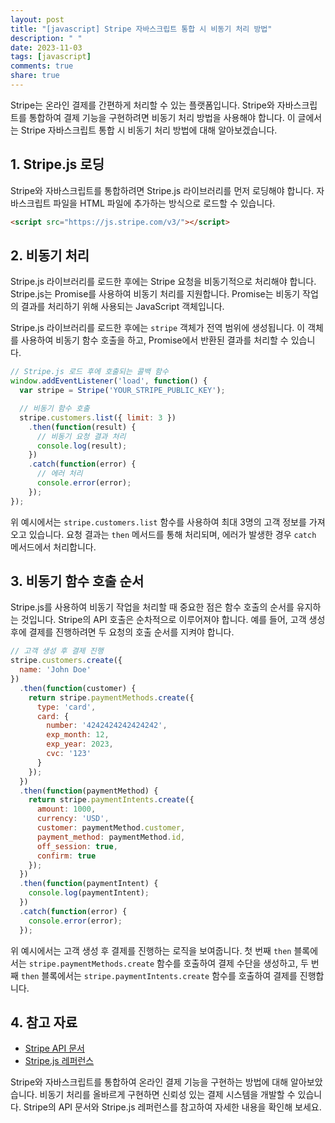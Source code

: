 ```yaml
---
layout: post
title: "[javascript] Stripe 자바스크립트 통합 시 비동기 처리 방법"
description: " "
date: 2023-11-03
tags: [javascript]
comments: true
share: true
---
```


Stripe는 온라인 결제를 간편하게 처리할 수 있는 플랫폼입니다. Stripe와 자바스크립트를 통합하여 결제 기능을 구현하려면 비동기 처리 방법을 사용해야 합니다. 이 글에서는 Stripe 자바스크립트 통합 시 비동기 처리 방법에 대해 알아보겠습니다.

## 1. Stripe.js 로딩

Stripe와 자바스크립트를 통합하려면 Stripe.js 라이브러리를 먼저 로딩해야 합니다. 자바스크립트 파일을 HTML 파일에 추가하는 방식으로 로드할 수 있습니다.

```html
<script src="https://js.stripe.com/v3/"></script>
```

## 2. 비동기 처리

Stripe.js 라이브러리를 로드한 후에는 Stripe 요청을 비동기적으로 처리해야 합니다. Stripe.js는 Promise를 사용하여 비동기 처리를 지원합니다. Promise는 비동기 작업의 결과를 처리하기 위해 사용되는 JavaScript 객체입니다.

Stripe.js 라이브러리를 로드한 후에는 `stripe` 객체가 전역 범위에 생성됩니다. 이 객체를 사용하여 비동기 함수 호출을 하고, Promise에서 반환된 결과를 처리할 수 있습니다.

```javascript
// Stripe.js 로드 후에 호출되는 콜백 함수
window.addEventListener('load', function() {
  var stripe = Stripe('YOUR_STRIPE_PUBLIC_KEY');

  // 비동기 함수 호출
  stripe.customers.list({ limit: 3 })
    .then(function(result) {
      // 비동기 요청 결과 처리
      console.log(result);
    })
    .catch(function(error) {
      // 에러 처리
      console.error(error);
    });
});
```

위 예시에서는 `stripe.customers.list` 함수를 사용하여 최대 3명의 고객 정보를 가져오고 있습니다. 요청 결과는 `then` 메서드를 통해 처리되며, 에러가 발생한 경우 `catch` 메서드에서 처리합니다.

## 3. 비동기 함수 호출 순서

Stripe.js를 사용하여 비동기 작업을 처리할 때 중요한 점은 함수 호출의 순서를 유지하는 것입니다. Stripe의 API 호출은 순차적으로 이루어져야 합니다. 예를 들어, 고객 생성 후에 결제를 진행하려면 두 요청의 호출 순서를 지켜야 합니다.

```javascript
// 고객 생성 후 결제 진행
stripe.customers.create({
  name: 'John Doe'
})
  .then(function(customer) {
    return stripe.paymentMethods.create({
      type: 'card',
      card: {
        number: '4242424242424242',
        exp_month: 12,
        exp_year: 2023,
        cvc: '123'
      }
    });
  })
  .then(function(paymentMethod) {
    return stripe.paymentIntents.create({
      amount: 1000,
      currency: 'USD',
      customer: paymentMethod.customer,
      payment_method: paymentMethod.id,
      off_session: true,
      confirm: true
    });
  })
  .then(function(paymentIntent) {
    console.log(paymentIntent);
  })
  .catch(function(error) {
    console.error(error);
  });
```

위 예시에서는 고객 생성 후 결제를 진행하는 로직을 보여줍니다. 첫 번째 `then` 블록에서는 `stripe.paymentMethods.create` 함수를 호출하여 결제 수단을 생성하고, 두 번째 `then` 블록에서는 `stripe.paymentIntents.create` 함수를 호출하여 결제를 진행합니다.

## 4. 참고 자료

- [Stripe API 문서](https://stripe.com/docs/api)
- [Stripe.js 레퍼런스](https://stripe.com/docs/js)

Stripe와 자바스크립트를 통합하여 온라인 결제 기능을 구현하는 방법에 대해 알아보았습니다. 비동기 처리를 올바르게 구현하면 신뢰성 있는 결제 시스템을 개발할 수 있습니다. Stripe의 API 문서와 Stripe.js 레퍼런스를 참고하여 자세한 내용을 확인해 보세요.